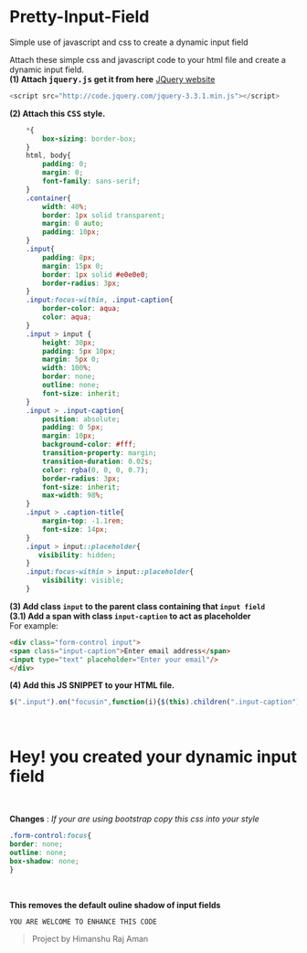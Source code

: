 # Pretty-Input-Field
Simple use of javascript and css to create a dynamic input field

Attach these simple css and javascript code to your html file and create a dynamic input field.
<br />
**(1) Attach <kbd>jquery.js</kbd> get it from here** [JQuery website](http://code.jquery.com/)
```javascript
<script src="http://code.jquery.com/jquery-3.3.1.min.js"></script>
``` 
**(2) Attach this <kbd>CSS</kbd> style.** 
```css
    *{
        box-sizing: border-box;
    }
    html, body{
        padding: 0;
        margin: 0;
        font-family: sans-serif;
    }
    .container{
        width: 40%;
        border: 1px solid transparent;
        margin: 0 auto;
        padding: 10px;
    }
    .input{
        padding: 8px;
        margin: 15px 0;
        border: 1px solid #e0e0e0;
        border-radius: 3px;
    }
    .input:focus-within, .input-caption{
        border-color: aqua;
        color: aqua;
    }
    .input > input {
        height: 30px;
        padding: 5px 10px;
        margin: 5px 0;
        width: 100%;
        border: none;
        outline: none;
        font-size: inherit;        
    }
    .input > .input-caption{
        position: absolute;
        padding: 0 5px;
        margin: 10px;
        background-color: #fff;
        transition-property: margin;
        transition-duration: 0.02s;
        color: rgba(0, 0, 0, 0.7);
        border-radius: 3px;
        font-size: inherit;
        max-width: 98%;
    }
    .input > .caption-title{
        margin-top: -1.1rem;
        font-size: 14px;
    }
    .input > input::placeholder{
       visibility: hidden;
    }
    .input:focus-within > input::placeholder{
        visibility: visible;
    }
```
**(3) Add class `input` to the parent class containing that `input field`**
<br />
**(3.1) Add a span with class `input-caption` to act as placeholder**
<br />
For example:
```html
<div class="form-control input">
<span class="input-caption">Enter email address</span>
<input type="text" placeholder="Enter your email"/>
</div>
```
**(4) Add this JS SNIPPET to your HTML file.**

```javascript
$(".input").on("focusin",function(i){$(this).children(".input-caption").addClass("caption-title")}),$(".input").on("click",function(i){$(this).children(".input-caption").addClass("caption-title"),$(this).children("input").focus()}),$(".input").on("focusout",function(i){var t=$(this).children("input").val();0<$.trim(t).length?$(this).children(".input-caption").addClass("caption-title"):$(this).children(".input-caption").removeClass("caption-title")});
```
<br />

# Hey! you created your dynamic input field
<br />

**Changes** : _If your are using bootstrap copy this css into your style_<br />

```css
.form-control:focus{
border: none;
outline: none;
box-shadow: none;
}
```
<br />

**This removes the default ouline shadow of input fields**


`YOU ARE WELCOME TO ENHANCE THIS CODE`
<br />
> Project by Himanshu Raj Aman
